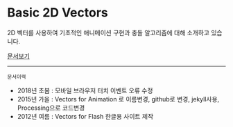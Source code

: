 # Basic 2D Vectors
2D 벡터를 사용하여 기초적인 애니메이션 구현과 충돌 알고리즘에 대해 소개하고 있습니다.

[문서보기](http://brownsoo.github.io/2DVectors/)


---
<small>문서이력</small>

- 2018년 초봄 : 모바일 브라우저 터치 이벤트 오류 수정
- 2015년 가을 : Vectors for Animation 로 이름변경, github로 변경, jekyll사용, Processing으로 코드변경
- 2012년 여름 : Vectors for Flash 한글용 사이트 제작
